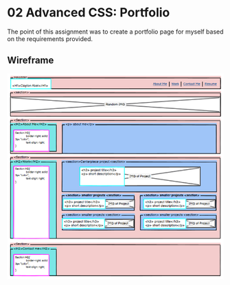 # 02 Advanced CSS: Portfolio
The point of this assignment was to create a portfolio page for myself based on the requirements provided.
## Wireframe
![The image shows a wireframe mockup of the porfolio website the autor planned to design.](https://github.com/clabel95/02-Advanced-CSS-Homework/blob/79280ea3c06d81b7121d8e9dfcaa56cf16a08f60/assets/images/Wireframe.png?raw=true)
